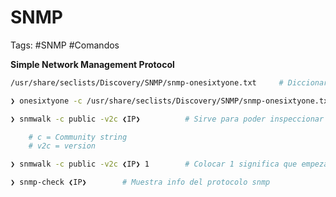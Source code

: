 # SNMP

Tags: #SNMP #Comandos 

**Simple Network Management Protocol**

```bash
/usr/share/seclists/Discovery/SNMP/snmp-onesixtyone.txt     # Diccionario del snmp a usar para Fuerza Bruta 
```

```bash
❯ onesixtyone -c /usr/share/seclists/Discovery/SNMP/snmp-onesixtyone.txt ❮IP❯     # Sirve para hacer Fuerza Bruta al snmp y encontrar los 'community strings'
```

```bash
❯ snmwalk -c public -v2c ❮IP❯          # Sirve para poder inspeccionar el puerto SNMP

	# c = Community string
	# v2c = version

❯ snmwalk -c public -v2c ❮IP❯ 1        # Colocar 1 significa que empezara desde la raiz '/' y asi poder enco0ntrar mas informacion acerca del protocolo, por default empieza desde el 2
```

```bash 
❯ snmp-check ❮IP❯        # Muestra info del protocolo snmp 
```